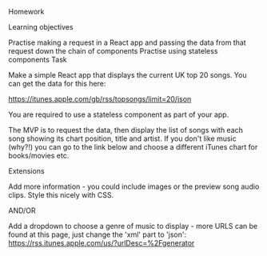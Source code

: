 Homework

Learning objectives

Practise making a request in a React app and passing the data from that request down the chain of components
Practise using stateless components
Task

Make a simple React app that displays the current UK top 20 songs. You can get the data for this here:

https://itunes.apple.com/gb/rss/topsongs/limit=20/json

You are required to use a stateless component as part of your app.

The MVP is to request the data, then display the list of songs with each song showing its chart position, title and artist. If you don't like music (why?!) you can go to the link below and choose a different iTunes chart for books/movies etc.

Extensions

Add more information - you could include images or the preview song audio clips. Style this nicely with CSS.

AND/OR

Add a dropdown to choose a genre of music to display - more URLS can be found at this page, just change the 'xml' part to 'json': https://rss.itunes.apple.com/us/?urlDesc=%2Fgenerator